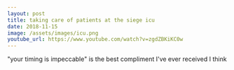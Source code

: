 ```yaml
---
layout: post
title: taking care of patients at the siege icu
date: 2018-11-15
image: /assets/images/icu.png
youtube_url: https://www.youtube.com/watch?v=zgdZBKiKC0w
---
```


"your timing is impeccable" is the best compliment I've ever received I think